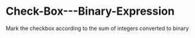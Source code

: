 # Check-Box---Binary-Expression
Mark the checkbox according to the sum of integers converted to binary
